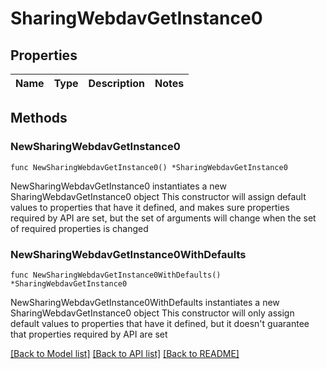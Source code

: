 # SharingWebdavGetInstance0

## Properties

Name | Type | Description | Notes
------------ | ------------- | ------------- | -------------

## Methods

### NewSharingWebdavGetInstance0

`func NewSharingWebdavGetInstance0() *SharingWebdavGetInstance0`

NewSharingWebdavGetInstance0 instantiates a new SharingWebdavGetInstance0 object
This constructor will assign default values to properties that have it defined,
and makes sure properties required by API are set, but the set of arguments
will change when the set of required properties is changed

### NewSharingWebdavGetInstance0WithDefaults

`func NewSharingWebdavGetInstance0WithDefaults() *SharingWebdavGetInstance0`

NewSharingWebdavGetInstance0WithDefaults instantiates a new SharingWebdavGetInstance0 object
This constructor will only assign default values to properties that have it defined,
but it doesn't guarantee that properties required by API are set


[[Back to Model list]](../README.md#documentation-for-models) [[Back to API list]](../README.md#documentation-for-api-endpoints) [[Back to README]](../README.md)


